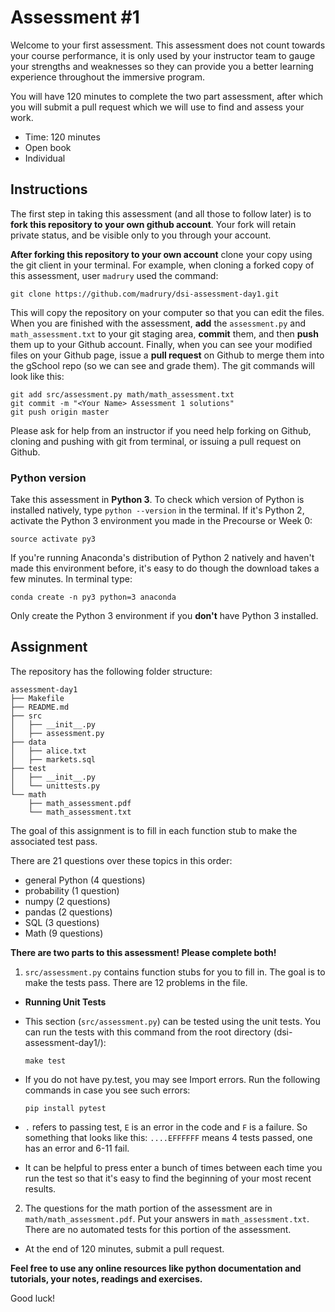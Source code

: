 # Assessment #1

Welcome to your first assessment.  This assessment does not count towards your course performance, it is only used by your instructor team to gauge your strengths and weaknesses so they can provide you a better learning experience throughout the immersive program.

You will have 120 minutes to complete the two part assessment, after which you will submit a pull request which we will use to find and assess your work.

* Time: 120 minutes
* Open book
* Individual

## Instructions

The first step in taking this assessment (and all those to follow later) is to **fork this repository to your own github account**.  Your fork will retain private status, and be visible only to you through your account.

**After forking this repository to your own account** clone your copy using the git client in your terminal.  For example, when cloning a forked copy of this assessment, user `madrury` used the command:

```
git clone https://github.com/madrury/dsi-assessment-day1.git
```

This will copy the repository on your computer so that you can edit the files.  When you are finished with the assessment, **add** the `assessment.py` and `math_assessment.txt` to your git staging area, **commit** them, and then **push** them up to your Github account.  Finally, when you can see your modified files on your Github page, issue a **pull request** on Github to merge them into the gSchool repo (so we can see and grade them).  The git commands will look like this:  
```
git add src/assessment.py math/math_assessment.txt
git commit -m "<Your Name> Assessment 1 solutions"
git push origin master
```
Please ask for help from an instructor if you need help forking on Github, cloning and pushing with git from terminal, or issuing a pull request on Github.  

### Python version
Take this assessment in **Python 3**.  To check which version of Python is installed natively, type `python --version` in the terminal.  If it's Python 2, activate the Python 3 environment you made in the Precourse or Week 0:  
```
source activate py3
```
If you're running Anaconda's distribution of Python 2 natively and haven't made this environment before, it's easy to do though the download takes a few minutes.  In terminal type:
```
conda create -n py3 python=3 anaconda
```        
Only create the Python 3 environment if you **don't** have Python 3 installed.

## Assignment

The repository has the following folder structure:

    assessment-day1
    ├── Makefile
    ├── README.md
    ├── src
    │   ├── __init__.py
    │   ├── assessment.py
    ├── data
    │   ├── alice.txt
    │   ├── markets.sql
    ├── test
    │   ├── __init__.py
    │   └── unittests.py
    └── math
        ├── math_assessment.pdf
        └── math_assessment.txt

The goal of this assignment is to fill in each function stub to make the associated test pass.

There are 21 questions over these topics in this order:
* general Python (4 questions)
* probability (1 question)
* numpy (2 questions)
* pandas (2 questions)
* SQL (3 questions)
* Math (9 questions)

**There are two parts to this assessment!  Please complete both!**

1. `src/assessment.py` contains function stubs for you to fill in. The goal is to make the tests pass. There are 12 problems in the file.

 * **Running Unit Tests**

 * This section (`src/assessment.py`) can be tested using the unit tests. You can run the tests with this command from the root directory (dsi-assessment-day1/):    

    `make test`

 * If you do not have py.test, you may see Import errors. Run the following commands in case you see such errors:    

    `pip install pytest`     

 * `.` refers to passing test, `E` is an error in the code and `F` is a failure. So something that looks like this: `....EFFFFFF` means 4 tests passed, one has an error and 6-11 fail.
 * It can be helpful to press enter a bunch of times between each time you run the test so that it's easy to find the beginning of your most recent results.    


2. The questions for the math portion of the assessment are in
  `math/math_assessment.pdf`. Put your answers in `math_assessment.txt`.
  There are no automated tests for this portion of the assessment.

* At the end of 120 minutes, submit a pull request.

**Feel free to use any online resources like python documentation and tutorials, your notes, readings and exercises.**

Good luck!
